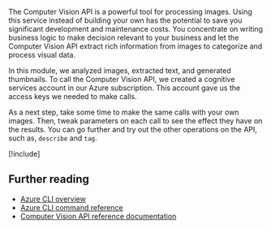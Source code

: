 The Computer Vision API is a powerful tool for processing images. Using this service instead of building your own has the potential to save you significant development and maintenance costs. You concentrate on writing business logic to make decision relevant to your business and let the Computer Vision API extract rich information from images to categorize and process visual data.

In this module, we analyzed images, extracted text, and generated thumbnails. To call the Computer Vision API, we created a cognitive services account in our Azure subscription. This account gave us the access keys we needed to make calls.

As a next step, take some time to make the same calls with your own images. Then, tweak parameters on each call to see the effect they have on the results. You can go further and try out the other operations on the API, such as, `describe` and `tag`.

<!-- Cleanup sandbox -->
[!include[](../../../includes/azure-sandbox-cleanup.md)]

## Further reading

- [Azure CLI overview](/cli/azure/?view=azure-cli-latest)
- [Azure CLI command reference](/cli/azure/reference-index?view=azure-cli-latest)
- [Computer Vision API reference documentation](/azure/cognitive-services/)